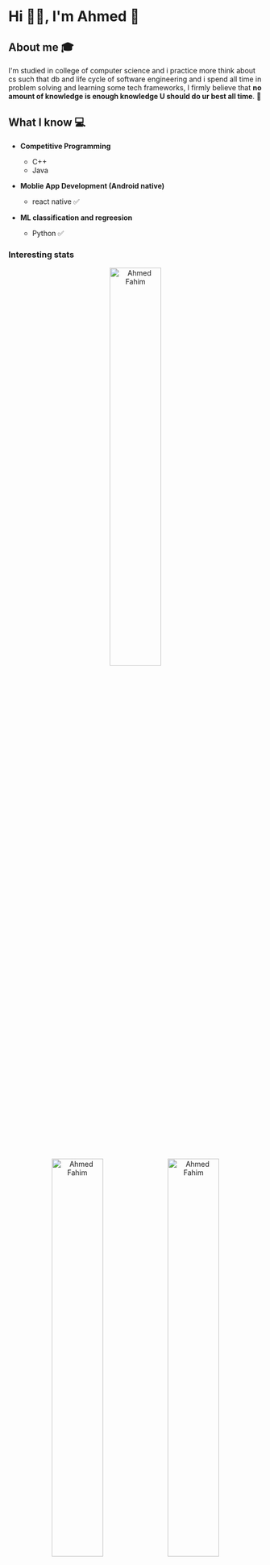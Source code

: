 # Hi 👋🏽, I'm Ahmed 👋


## About me :mortar_board:
I'm studied in college of computer science and i practice more think about cs such that db and life cycle of software engineering and i spend all time in problem solving and learning some tech frameworks, I firmly believe that **no amount of knowledge is enough knowledge U should do ur best all time**. 🧠

## What I know :computer:
- **Competitive Programming**
	- C++
  - Java 
 
- **Moblie App Development (Android native)**
   - react native :white_check_mark:
-  **ML classification and regreesion**
   - Python :white_check_mark:

	

### Interesting stats

<p align="center">
<img width="45%" height="45%" src="https://github-readme-stats.vercel.app/api/top-langs/?username=A7med31fimo&layout=compact&theme=radical" alt="Ahmed Fahim" />
</p>

<p align="center">
<img width="45%" height="45%" src="https://github-readme-stats.vercel.app/api?username=A7med31fimo&show_icons=true&theme=radical" alt="Ahmed Fahim" />
<img width="45%" src="https://github-readme-streak-stats.herokuapp.com/?user=A7med31fimo&theme=radical" alt="Ahmed Fahim" />
</p>

## Reach me 
[![Linkedin](https://img.shields.io/badge/-Ahmed%20Fahim-blue?style=flat-square&logo=linkedin&logoColor=white&link=[https://www.linkedin.com/in/ahmed-hussien1/](https://www.linkedin.com/in/a7med-fahim-685556214/))](https://www.linkedin.com/in/a7med-fahim-685556214/)
[![Mail](https://img.shields.io/badge/-ahmedfahim5435644@gmail.com-gray?style=flat-square&logo=gmail&logoColor=red&link=ahmedfahim5435644@gmail.com
)](mailto:ahmedfahim5435644@gmail.com
)

